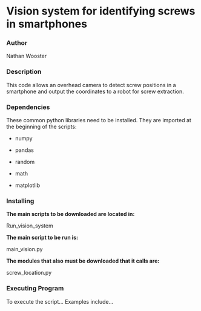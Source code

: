 # Vision system for identifying screws in smartphones


### Author

Nathan Wooster


### Description

This code allows an overhead camera to detect screw positions in a smartphone and output the coordinates to a robot for screw extraction.


### Dependencies

These common python libraries need to be installed. They are imported at the beginning of the scripts:

- numpy

- pandas

- random

- math

- matplotlib


### Installing
**The main scripts to be downloaded are located in:**

Run_vision_system

**The main script to be run is:**

main_vision.py

**The modules that also must be downloaded that it calls are:**

screw_location.py




### Executing Program
To execute the script...
Examples include...

